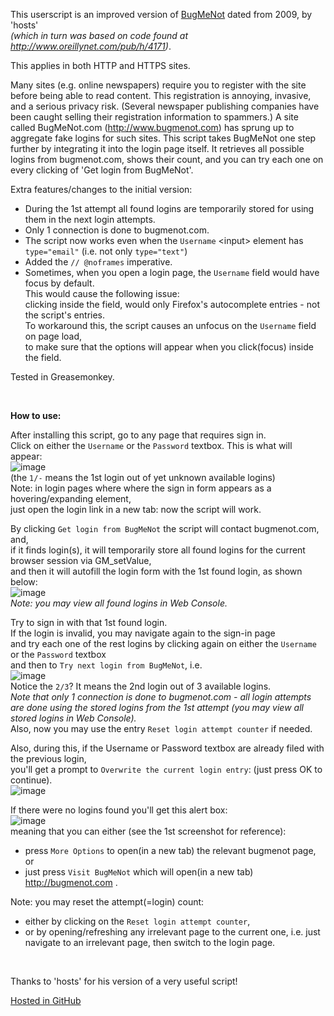 This userscript is an improved version of [BugMeNot](http://userscripts-mirror.org/scripts/show/23074) dated from 2009, by 'hosts'   
_(which in turn was based on code found at http://www.oreillynet.com/pub/h/4171)_. 

This applies in both HTTP and HTTPS sites.  

Many sites (e.g. online newspapers) require you to register with the site before being able to read content. This registration is annoying, invasive, and a serious privacy risk. (Several newspaper publishing companies have been caught selling their registration information to spammers.) A site called BugMeNot.com (http://www.bugmenot.com) has sprung up to aggregate fake logins for such sites. This script takes BugMeNot one step further by integrating it into the login page itself.
It retrieves all possible logins from bugmenot.com, shows their count, and you can try each one on every clicking of 'Get login from BugMeNot'.

Extra features/changes to the initial version:
- During the 1st attempt all found logins are temporarily stored for using them in the next login attempts.
- Only 1 connection is done to bugmenot.com.
- The script now works even when the `Username` \<input> element has `type="email"` (i.e. not only `type="text"`)
- Added the `// @noframes` imperative.
- Sometimes, when you open a login page, the `Username` field would have focus by default.  
This would cause the following issue:  
clicking inside the field, would only Firefox's autocomplete entries - not the script's entries.  
To workaround this, the script causes an unfocus on the `Username` field on page load,  
to make sure that the options will appear when you click(focus) inside the field.  

Tested in Greasemonkey.

<br> 

**How to use:**  

After installing this script, go to any page that requires sign in.    
Click on either the `Username` or the `Password` textbox. This is what will appear:     
![image](https://i.imgur.com/bMyO0Un.jpg)   
(the `1/-` means the 1st login out of yet unknown available logins)  
Note: in login pages where where the sign in form appears as a hovering/expanding element,  
just open the login link in a new tab: now the script will work.

By clicking `Get login from BugMeNot` the script will contact bugmenot.com, and,  
if it finds login(s), it will temporarily store all found logins for the current browser session via GM_setValue,  
and then it will autofill the login form with the 1st found login, as shown below:  
![image](https://i.imgur.com/E7ccv8O.jpg)  
*Note: you may view all found logins in Web Console.*

Try to sign in with that 1st found login.  
If the login is invalid, you may navigate again to the sign-in page   
and try each one of the rest logins by clicking again on either the `Username` or the `Password` textbox  
and then to `Try next login from BugMeNot`, i.e.  
![image](https://i.imgur.com/pqZ0Rz7.jpg)  
Notice the `2/3`? It means the 2nd login out of 3 available logins.  
*Note that only 1 connection is done to bugmenot.com - all login attempts are done using the stored logins from the 1st attempt* *(you may view all stored logins in Web Console).*  
Also, now you may use the entry `Reset login attempt counter` if needed.

Also, during this, if the Username or Password textbox are already filed with the previous login,  
you'll get a prompt to `Overwrite the current login entry`: (just press OK to continue).  
![image](https://i.imgur.com/ismAlzx.jpg)


If there were no logins found you'll get this alert box:  
![image](https://i.imgur.com/ayDyxaR.jpg)  
meaning that you can either (see the 1st screenshot for reference): 
- press `More Options` to open(in a new tab) the relevant bugmenot page, or  
- just press `Visit BugMeNot` which will open(in a new tab) http://bugmenot.com .  

Note: you may reset the attempt(=login) count:
- either by clicking on the `Reset login attempt counter`, 
- or by opening/refreshing any irrelevant page to the current one,
i.e. just navigate to an irrelevant page, then switch to the login page.

<br>

Thanks to 'hosts' for his version of a very useful script!  
  
[Hosted in GitHub](https://github.com/darkred/Userscripts)